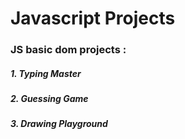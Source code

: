 # Javascript Projects

### JS basic dom projects :

##### 1. Typing Master

##### 2. Guessing Game

##### 3. Drawing Playground
